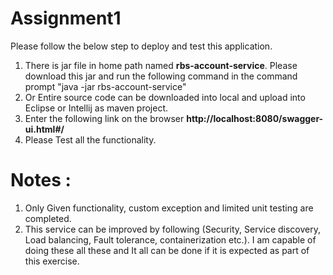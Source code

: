 # Assignment1
Please follow the below step to deploy and test this application.

1. There is jar file in home path named <b>rbs-account-service</b>. Please download this jar and run the following command in the command prompt "java -jar rbs-account-service"
2. Or Entire source code can be downloaded into local and upload into Eclipse or Intellij as maven project.
3. Enter the following link on the browser <b>http://localhost:8080/swagger-ui.html#/</b>
4. Please Test all the functionality. 

# Notes :

1. Only Given functionality, custom exception and limited unit testing are completed.
2. This service can be improved by following (Security, Service discovery, Load balancing, Fault tolerance, containerization etc.). I am capable of doing these all these and It all can be done if it is expected as part of this exercise. 
